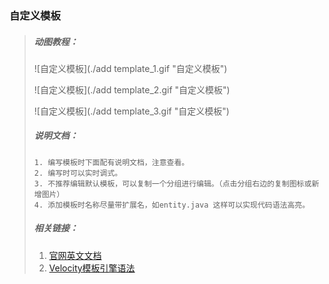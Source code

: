 ### 自定义模板
> ##### 动图教程：
> ![自定义模板](./add template_1.gif "自定义模板")
>
> ![自定义模板](./add template_2.gif "自定义模板")
>
> ![自定义模板](./add template_3.gif "自定义模板")
>
> ##### 说明文档：
> ``` 说明文档：
> 1. 编写模板时下面配有说明文档，注意查看。
> 2. 编写时可以实时调式。
> 3. 不推荐编辑默认模板，可以复制一个分组进行编辑。（点击分组右边的复制图标或新增图片）
> 4. 添加模板时名称尽量带扩展名，如entity.java 这样可以实现代码语法高亮。
> ```
> ##### 相关链接：
> 1. [官网英文文档](http://velocity.apache.org/engine/1.7/user-guide.html)
> 2. [Velocity模板引擎语法](https://www.cnblogs.com/yangzhinian/p/4885973.html)
